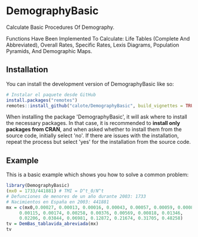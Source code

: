 
# DemographyBasic

<!-- badges: start -->
<!-- badges: end -->

Calculate Basic Procedures Of Demography.


Functions Have Been Implemented To Calculate: Life Tables (Complete And Abbreviated), 
Overall Rates, Specific Rates, Lexis Diagrams, Population Pyramids, And Demographic Maps.

## Installation

You can install the development version of DemographyBasic like so:

``` r
# Instalar el paquete desde GitHub
install.packages("remotes")
remotes::install_github("calote/DemographyBasic", build_vignettes = TRUE)
```

When installing the package 'DemographyBasic', it will ask where to install the necessary packages. In that case, it is recommended to **install only packages from CRAN**, and when asked whether to install them from the source code, initially select 'no'. If there are issues with the installation, repeat the process but select 'yes' for the installation from the source code.

## Example

This is a basic example which shows you how to solve a common problem:

```r
library(DemographyBasic)
(mx0 = 1733/441881) # TMI = D^t_0/N^t 
# Defunciones de menores de un año durante 2003: 1733
# Nacimientos en España en 2003: 441881
mx = c(mx0,0.00027, 0.00013, 0.00016, 0.00043, 0.00057, 0.00059, 0.00081,
     0.00115, 0.00174, 0.00258, 0.00376, 0.00569, 0.00818, 0.01346,
     0.02206, 0.03844, 0.06981, 0.12872, 0.21674, 0.31705, 0.48258)
tv = DemBas_tablavida_abreviada(mx)
tv
```

